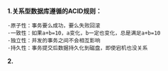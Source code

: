 
**1.关系型数据库遵循的ACID规则：**

    ·原子性：事务要么成功，要么失败回滚
    ·一致性：如果a+b=10，a变化，b一定也变化，总是满足a+b=10
    ·独立性：并发的事务之间不会相互影响
    ·持久性：事务提交后数据持久化到磁盘，即使宕机也没关系

**2.**
